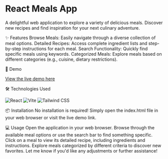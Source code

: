 # React Meals App

A delightful web application to explore a variety of delicious meals. Discover new recipes and find inspiration for your next culinary adventure.

✨ Features
Browse Meals: Easily navigate through a diverse collection of meal options.
Detailed Recipes: Access complete ingredient lists and step-by-step instructions for each meal.
Search Functionality: Quickly find specific meals using keywords.
Categorized Meals: Explore meals based on different categories (e.g., cuisine, dietary restrictions).

🚀 Demo  

[View the live demo here](https://saidbaraou.github.io/meals-app/)

🛠️ Technologies Used

![React](https://img.shields.io/badge/React-20232A?style=for-the-badge&logo=react&logoColor=61DAFB)
![Vite](https://img.shields.io/badge/Vite-646CFF?style=for-the-badge&logo=vitejs&logoColor=white)
![Tailwind CSS](https://img.shields.io/badge/tailwindcss-%2338B2AC.svg?style=for-the-badge&logo=tailwind-css&logoColor=white)

📦 Installation
No installation is required! Simply open the index.html file in your web browser or visit the live demo link.

💻 Usage
Open the application in your web browser.
Browse through the available meal options or use the search bar to find something specific.
Click on a meal to view its detailed recipe, including ingredients and instructions.
Explore meals categorized by different criteria to discover new favorites.
Let me know if you'd like any adjustments or further assistance!



